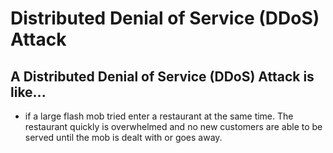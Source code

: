 # Distributed Denial of Service (DDoS) Attack
## A Distributed Denial of Service (DDoS) Attack is like...

* if a large flash mob tried enter a restaurant at the same time. The restaurant quickly is overwhelmed and no new customers are able to be served until the mob is dealt with or goes away.
